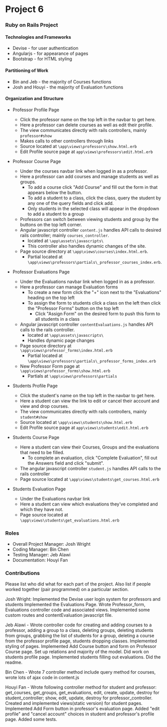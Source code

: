 # Project 6
### Ruby on Rails Project

#### Technologies and Frameworks
* Devise - for user authentication
* Angularjs - for appearance of pages
* Bootstrap - for HTML styling

#### Partitioning of Work
* Bin and Jeb - the majority of Courses functions
* Josh and Houyi - the majority of Evaluation functions

#### Organization and Structure
* Professor Profile Page
    * Click the professor name on the top left in the navbar to get here.
    * Here a professor can delete courses as well as edit their profile.
    * The view communicates directly with rails controllers, mainly `professor#show`
    * Makes calls to other controllers through links
    * Source located at `\app\views\professors\show.html.erb`
    * Edit Profile source page at `app\views\professors\edit.html.erb`
    
* Professor Course Page
    * Under the courses navbar link when logged in as a professor.
    * Here a professor can add courses and manage students as well as groups.
        * To add a course click "Add Course" and fill out the form in that appears below the button.
        * To add a student to a class, click the class, query the student by any one of the query fields and click add.
        * Only students in the selected class will appear in the dropdown to add a student to a group
    * Professors can switch between viewing students and group by the buttons on the top left corner.
    * Angular javascript controller `content.js` handles API calls to desired rails controller; mainly `courses_controller`.
        * located at `\app\assets\javascripts\`
        * This controller also handles dynamic changes of the site.
    * Page source directory at `\app\views\courses\index.html.erb`.
        * Partial located at `\app\views\professors\partials\_professor_courses_index.erb`.

* Professor Evaluations Page
    * Under the Evaluations navbar link when logged in as a professor.
    * Here a professor can manage Evaluation forms
        * To create a new form click the "+" icon next to the "Evaluations" heading on the top left
        * To assign the form to students click a class on the left then click the "Professor Forms" button on the top left
            * Click "Assign Form" on the desired form to push this form to all students in a class
    * Angular javascript controller `contentEvaluations.js` handles API calls to the rails controller.
        * located at `\app\assets\javascripts\`
        * Handles dynamic page changes
    * Page source directory at `\app\views\professor_forms\index.html.erb`
        * Partial located at `\app\views\professors\partials\_professor_forms_index.erb`
    * New Professor Form page at `\app\views\professor_forms\show.html.erb`
        * Partials at `\app\views\professors\partials`

* Students Profile Page
    * Click the student's name on the top left in the navbar to get here.
    * Here a student can view the link to edit or cancel their account and view and drop courses.
    * The view communicates directly with rails controllers, mainly `student#show`
    * Source located at `\app\views\students\show.html.erb`
    * Edit Profile source page at `app\views\students\edit.html.erb`
            
* Students Course Page
    * Here a student can view their Courses, Groups and the evaluations that need to be filled.
        * To complete an evaluation, click "Complete Evaluation", fill out the Answers field and click "submit".
    * The angular javascript controller `student.js` handles API calls to the rails controller
    * Page source located at `\app\views\students\get_courses.html.erb`
    
* Students Evaluation Page
    * Under the Evaluations navbar link
    * Here a student can view which evaluations they've completed and which they have not.
    * Page source located at `\app\views\students\get_evaluations.html.erb`



### Roles
* Overall Project Manager: Josh Wright
* Coding Manager: Bin Chen
* Testing Manager: Jeb Alawi 
* Documentation: Houyi Fan

### Contributions
Please list who did what for each part of the project.
Also list if people worked together (pair programmed) on a particular section.


Josh Wright: Implemented the Devise user login system for professors and students
Implemented the Evaluations Page. Wrote Professor_form, Evaluations controller code and associated views.
Implemented some custom routes and contentEvaluation javascript file. 

Jeb Alawi - Wrote controller code for creating and adding courses to a professor, 
adding a group to a class, deleting groups, deleting students from groups, grabbing the list of
students for a group, deleting a course from the professor profile page, students dropping classes.
Implemented styling of pages. Implemented Add Course button and form on Professor Course page. 
Set up relations and majority of the model. Did work on students profile page. 
Implemented students filling out evaluations. Did the readme.

Bin Chen - Wrote 7 controller method include query method for courses, wrote lots of ajax code in content.js

Houyi Fan - Wrote following controller method for student and professor: get_courses, get_groups, get_evaluations, edit, create, update, destroy for student_controller; show, edit, update, destroy for professor_controller. Created and implemented views(static version) for student pages. Implemented Add Form button in professor's evaluation page. Added "edit profile" and "cancel account" choices in student and professor's profile page. Added some tests.
